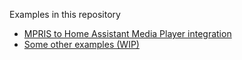 Examples in this repository

* [MPRIS to Home Assistant Media Player integration](examples/home_assistant_media_player.md)
* [Some other examples (WIP)](examples/linux_desktop.md)
